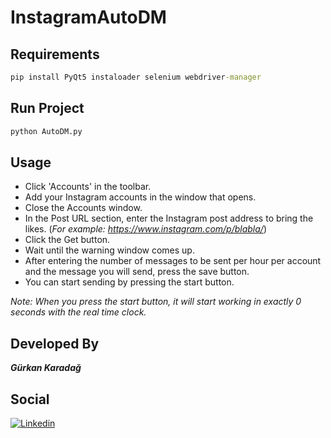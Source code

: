 # InstagramAutoDM

## Requirements
```cmd
pip install PyQt5 instaloader selenium webdriver-manager
```

## Run Project
```python
python AutoDM.py
```

## Usage
- Click 'Accounts' in the toolbar.
- Add your Instagram accounts in the window that opens.
- Close the Accounts window.
- In the Post URL section, enter the Instagram post address to bring the likes. (*For example: https://www.instagram.com/p/blabla/*)
- Click the Get button.
- Wait until the warning window comes up.
- After entering the number of messages to be sent per hour per account and the message you will send, press the save button.
- You can start sending by pressing the start button.

*Note: When you press the start button, it will start working in exactly 0 seconds with the real time clock.*

## Developed By
***Gürkan Karadağ***

## Social
[![Linkedin](https://img.shields.io/badge/linkedin-%230077B5.svg?&style=for-the-badge&logo=linkedin&logoColor=white)](https://www.linkedin.com/in/g%C3%BCrkan-karada%C4%9F-bb0243205/)
